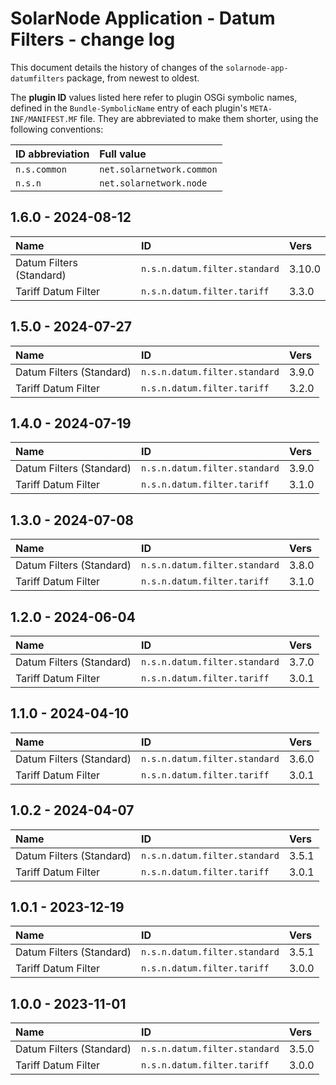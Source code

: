 # SolarNode Application - Datum Filters - change log

This document details the history of changes of the `solarnode-app-datumfilters` package, from
newest to oldest.

The **plugin ID** values listed here refer to plugin OSGi symbolic names, defined in the
`Bundle-SymbolicName` entry of each plugin's `META-INF/MANIFEST.MF` file. They are abbreviated to
make them shorter, using the following conventions:

| ID abbreviation | Full value                |
|:----------------|:--------------------------|
| `n.s.common`    | `net.solarnetwork.common` |
| `n.s.n`         | `net.solarnetwork.node`   |

## 1.6.0 - 2024-08-12

| Name                     | ID                            | Vers   |
|:-------------------------|:------------------------------|:-------|
| Datum Filters (Standard) | `n.s.n.datum.filter.standard` | 3.10.0 |
| Tariff Datum Filter      | `n.s.n.datum.filter.tariff`   | 3.3.0  |


## 1.5.0 - 2024-07-27

| Name                     | ID                            | Vers  |
|:-------------------------|:------------------------------|:------|
| Datum Filters (Standard) | `n.s.n.datum.filter.standard` | 3.9.0 |
| Tariff Datum Filter      | `n.s.n.datum.filter.tariff`   | 3.2.0 |


## 1.4.0 - 2024-07-19

| Name                     | ID                            | Vers  |
|:-------------------------|:------------------------------|:------|
| Datum Filters (Standard) | `n.s.n.datum.filter.standard` | 3.9.0 |
| Tariff Datum Filter      | `n.s.n.datum.filter.tariff`   | 3.1.0 |


## 1.3.0 - 2024-07-08

| Name                     | ID                            | Vers  |
|:-------------------------|:------------------------------|:------|
| Datum Filters (Standard) | `n.s.n.datum.filter.standard` | 3.8.0 |
| Tariff Datum Filter      | `n.s.n.datum.filter.tariff`   | 3.1.0 |


## 1.2.0 - 2024-06-04

| Name                     | ID                            | Vers  |
|:-------------------------|:------------------------------|:------|
| Datum Filters (Standard) | `n.s.n.datum.filter.standard` | 3.7.0 |
| Tariff Datum Filter      | `n.s.n.datum.filter.tariff`   | 3.0.1 |


## 1.1.0 - 2024-04-10

| Name                     | ID                            | Vers  |
|:-------------------------|:------------------------------|:------|
| Datum Filters (Standard) | `n.s.n.datum.filter.standard` | 3.6.0 |
| Tariff Datum Filter      | `n.s.n.datum.filter.tariff`   | 3.0.1 |


## 1.0.2 - 2024-04-07

| Name                     | ID                            | Vers  |
|:-------------------------|:------------------------------|:------|
| Datum Filters (Standard) | `n.s.n.datum.filter.standard` | 3.5.1 |
| Tariff Datum Filter      | `n.s.n.datum.filter.tariff`   | 3.0.1 |


## 1.0.1 - 2023-12-19

| Name                     | ID                            | Vers  |
|:-------------------------|:------------------------------|:------|
| Datum Filters (Standard) | `n.s.n.datum.filter.standard` | 3.5.1 |
| Tariff Datum Filter      | `n.s.n.datum.filter.tariff`   | 3.0.0 |


## 1.0.0 - 2023-11-01

| Name                     | ID                            | Vers  |
|:-------------------------|:------------------------------|:------|
| Datum Filters (Standard) | `n.s.n.datum.filter.standard` | 3.5.0 |
| Tariff Datum Filter      | `n.s.n.datum.filter.tariff`   | 3.0.0 |
